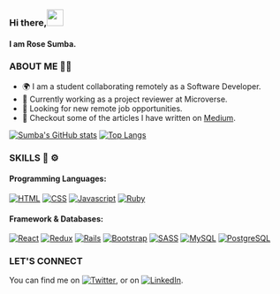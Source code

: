 ### Hi there,<img src="https://raw.githubusercontent.com/MartinHeinz/MartinHeinz/master/wave.gif" width="30px">
#### I am Rose Sumba.

###  ABOUT ME 👩🏽
- 🌍 I am a student collaborating remotely as a Software Developer.
- 💼 Currently working as a project reviewer at Microverse.
- 🔭 Looking for new remote job opportunities.
- 📑 Checkout some of the articles I have written on [Medium](https://rosesumba.medium.com/).

[![Sumba's GitHub stats](https://github-readme-stats.vercel.app/api?username=ZawadiSumba66&theme=dark&show_icons=true)](https://github.com/anuraghazra/github-readme-stats)
[![Top Langs](https://github-readme-stats.vercel.app/api/top-langs/?username=ZawadiSumba66&hide=css&theme=dark&show_icons=true&layout=compact)](https://github.com/anuraghazra/github-readme-stats)


### SKILLS 🔧 ⚙️
 #### Programming Languages:
[![HTML](https://img.shields.io/badge/html5%20-%23E34F26.svg?&style=for-the-badge&logo=html5&logoColor=white)](https://github.com/ZawadiSumba66)
[![CSS](https://img.shields.io/badge/css3%20-%231572B6.svg?&style=for-the-badge&logo=css3&logoColor=white)](https://github.com/ZawadiSumba66)
[![Javascript](https://img.shields.io/badge/javascript%20-%23323330.svg?&style=for-the-badge&logo=javascript&logoColor=%23F7DF1E)](https://github.com/ZawadiSumba66)
[![Ruby](https://img.shields.io/badge/ruby-%23CC342D.svg?&style=for-the-badge&logo=ruby&logoColor=white)](https://github.com/ZawadiSumba66)
#### Framework & Databases:
[![React](https://img.shields.io/badge/react%20-%2320232a.svg?&style=for-the-badge&logo=react&logoColor=%2361DAFB)](https://github.com/ZawadiSumba66)
[![Redux](https://img.shields.io/badge/redux%20-%23593d88.svg?&style=for-the-badge&logo=redux&logoColor=white)](https://github.com/ZawadiSumba66)
[![Rails](https://img.shields.io/badge/rails%20-%23CC0000.svg?&style=for-the-badge&logo=ruby-on-rails&logoColor=white)](https://github.com/ZawadiSumba66)
[![Bootstrap](https://img.shields.io/badge/bootstrap%20-%23563D7C.svg?&style=for-the-badge&logo=bootstrap&logoColor=white)](https://github.com/ZawadiSumba66)
[![SASS](https://img.shields.io/badge/Sass-CC6699?style=for-the-badge&logo=sass&logoColor=white)](https://github.com/ZawadiSumba66)
[![MySQL](https://img.shields.io/badge/MySQL-00000F?style=for-the-badge&logo=mysql&logoColor=white)](https://github.com/ZawadiSumba66)
[![PostgreSQL](https://img.shields.io/badge/PostgreSQL-316192?style=for-the-badge&logo=postgresql&logoColor=white)](https://github.com/ZawadiSumba66)

### LET'S CONNECT
You can find me on [![Twitter][1.2]][1], or on [![LinkedIn][2.2]][2].

<!-- Icons -->

[1.2]: http://i.imgur.com/wWzX9uB.png (twitter icon without padding)
[2.2]: https://raw.githubusercontent.com/MartinHeinz/MartinHeinz/master/linkedin-3-16.png (LinkedIn icon without padding)

<!-- Links to your social media accounts -->

[1]: https://twitter.com/zawadirose1
[2]: https://www.linkedin.com/in/rosesumba/
